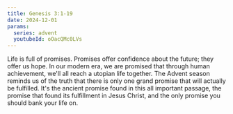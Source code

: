 ```yaml
---
title: Genesis 3:1-19
date: 2024-12-01
params:
  series: advent
  youtubeId: oOacQMc0LVs
---
```


Life is full of promises. Promises offer confidence about the future; they offer us hope. In our modern era, we are promised that through human achievement, we'll all reach a utopian life together. The Advent season reminds us of the truth that there is only one grand promise that will actually be fulfilled. It's the ancient promise found in this all important passage, the promise that found its fulfillment in Jesus Christ, and the only promise you should bank your life on.
